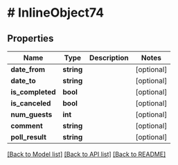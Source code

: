 # # InlineObject74

## Properties

Name | Type | Description | Notes
------------ | ------------- | ------------- | -------------
**date_from** | **string** |  | [optional]
**date_to** | **string** |  | [optional]
**is_completed** | **bool** |  | [optional]
**is_canceled** | **bool** |  | [optional]
**num_guests** | **int** |  | [optional]
**comment** | **string** |  | [optional]
**poll_result** | **string** |  | [optional]

[[Back to Model list]](../../README.md#models) [[Back to API list]](../../README.md#endpoints) [[Back to README]](../../README.md)
